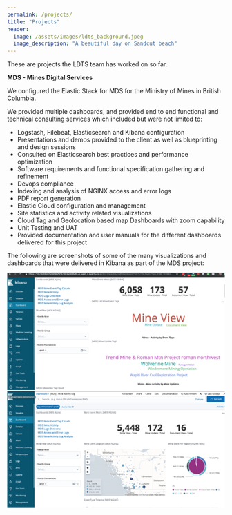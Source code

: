 ```yaml
---
permalink: /projects/
title: "Projects"
header:
  image: /assets/images/ldts_background.jpeg
  image_description: "A beautiful day on Sandcut beach"
---
```


These are projects the LDTS team has worked on so far.

<b>MDS - Mines Digital Services</b>

We configured the Elastic Stack for MDS for the Ministry of Mines in British Columbia.

We provided multiple dashboards, and provided end to end functional and technical consulting services which included but were not limited to:

<ul style="list-style-type:disc;">
<li>Logstash, Filebeat, Elasticsearch and Kibana configuration </li>
<li>Presentations and demos provided to the client as well as blueprinting and design sessions</li>
<li>Consulted on Elasticsearch best practices and performance optimization </li>
<li>Software requirements and functional specification gathering and refinement</li>
<li>Devops compliance</li>
<li>Indexing and analysis of NGINX access and error logs </li>
<li>PDF report generation </li>
<li>Elastic Cloud configuration and management</li>
<li>Site statistics and activity related visualizations</li>
<li>Cloud Tag and Geolocation based map Dashboards with zoom capability </li>
<li>Unit Testing and UAT</li>
<li>Provided documentation and user manuals for the different dashboards delivered for this project</li>
</ul> 

The following are screenshots of some of the many visualizations and dashboards that were delivered in Kibana as part of the MDS project:

<img src="/assets/images/MDS_reference_Screenshot.png">

<img src="/assets/images/MDS_screenshot.png">


